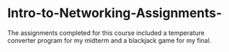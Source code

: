 # Intro-to-Networking-Assignments-
The assignments completed for this course included a temperature converter program for my midterm and a blackjack game for my final. 
